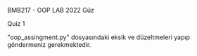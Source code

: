 BMB217 - OOP LAB
2022 Güz

Quiz 1

"oop_assingment.py" dosyasındaki eksik ve düzeltmeleri yapıp göndermeniz gerekmektedir.
